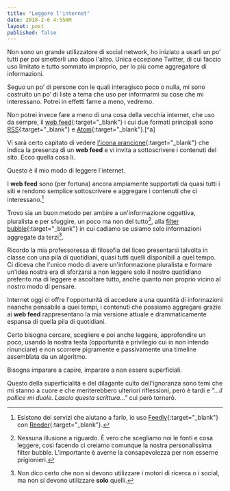 ```yaml
---
title: "Leggere l'internet"
date: 2018-2-6 4:55AM
layout: post
published: false
---
```



Non sono un grande utilizzatore di social network, ho iniziato a usarli un po’ tutti per poi smetterli uno dopo l'altro. Unica eccezione Twitter, di cui faccio uso limitato e tutto sommato improprio, per lo più come aggregatore di informazioni.

<!-- more -->

Seguo un po’ di persone con le quali interagisco poco o nulla, mi sono costruito un po’ di liste a tema che uso per informarmi su cose che mi interessano. Potrei in effetti farne a meno, vedremo.

Non potrei invece fare a meno di una cosa della vecchia internet, che uso da sempre, il [web feed](https://en.wikipedia.org/wiki/Web_feed){:target="_blank"} i cui due formati principali sono [RSS](https://en.wikipedia.org/wiki/RSS){:target="_blank"} e [Atom](https://en.wikipedia.org/wiki/Atom_(Web_standard)){:target="_blank"}.[^a]

Vi sarà certo capitato di vedere [l'icona arancione](https://it.wikipedia.org/wiki/File:Feed-icon.svg){:target="_blank"} che indica la presenza di un **web feed** e vi invita a sottoscrivere i contenuti del sito. Ecco quella cosa li.

Questo è il mio modo di leggere l'internet.

I **web feed** sono (per fortuna) ancora ampiamente supportati da quasi tutti i siti e rendono semplice sottoscrivere e aggregare i contenuti che ci interessano.[^2]

Trovo sia un buon metodo per ambire a un'informazione oggettiva, pluralista e per sfuggire, un poco ma non del tutto[^3], alla [filter bubble](https://en.wikipedia.org/wiki/Filter_bubble){:target="_blank"} in cui cadiamo se usiamo solo informazioni aggregate da terzi[^4]. 

Ricordo la mia professoressa di filosofia del liceo presentarsi talvolta in classe con una pila di quotidiani, quasi tutti quelli disponibili a quel tempo. Ci diceva che l'unico modo di avere un'informazione pluralista e formare un'idea nostra era di sforzarsi a non leggere solo il nostro quotidiano preferito ma di leggere e ascoltare tutto, anche quanto non proprio vicino al nostro modo di pensare.

Internet oggi ci offre l'opportunità di accedere a una quantità di informazioni neanche pensabile a quei tempi, i contenuti che possiamo aggregare grazie ai **web feed** rappresentano la mia versione attuale e drammaticamente espansa di quella pila di quotidiani.

Certo bisogna cercare, scegliere e poi anche leggere, approfondire un poco, usando la nostra testa (opportunità e  privilegio cui io non intendo rinunciare) e non scorrere pigramente e passivamente una timeline assemblata da un algoritmo.

Bisogna imparare a capire, imparare a non essere superficiali.

Questo della superficialità e del dilagante culto dell'ignoranza sono temi che mi stanno a cuore e che meriterebbero ulteriori riflessioni, però è tardi e *"...il pollice mi duole. Lascio questa scrittura..."* cui però tornerò.







[^a]: Dai link alle rispettive pagine di Wikipedia si possono ricavare tutti gli aspetti tecnici relativi che pertanto qui ometto.

[^2]: Esistono dei servizi che aiutano a farlo, io uso [Feedly](https://www.feedly.com){:target="_blank"} con [Reeder](http://www.reederapp.com){:target="_blank"}.

[^3]: Nessuna illusione a riguardo. È vero che scegliamo noi le fonti e cosa leggere, così facendo ci creiamo comunque la nostra personalissima filter bubble. L'importante è averne la consapevolezza per non esserne prigionieri.

[^4]: Non dico certo che non si devono utilizzare i motori di ricerca o i social, ma non si devono utilizzare **solo** quelli.
